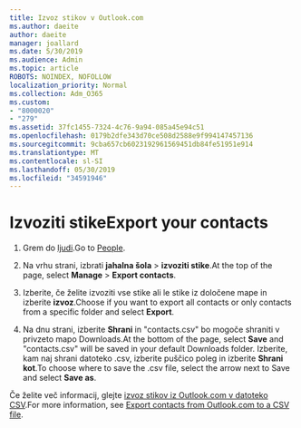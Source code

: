 ```yaml
---
title: Izvoz stikov v Outlook.com
ms.author: daeite
author: daeite
manager: joallard
ms.date: 5/30/2019
ms.audience: Admin
ms.topic: article
ROBOTS: NOINDEX, NOFOLLOW
localization_priority: Normal
ms.collection: Adm_O365
ms.custom:
- "8000020"
- "279"
ms.assetid: 37fc1455-7324-4c76-9a94-085a45e94c51
ms.openlocfilehash: 0179b2dfe343d70ce508d2588e9f994147457136
ms.sourcegitcommit: 9cba657cb6023192961569451db84fe51951e914
ms.translationtype: MT
ms.contentlocale: sl-SI
ms.lasthandoff: 05/30/2019
ms.locfileid: "34591946"
---
```

# <a name="export-your-contacts"></a><span data-ttu-id="77b11-102">Izvoziti stike</span><span class="sxs-lookup"><span data-stu-id="77b11-102">Export your contacts</span></span>

1. <span data-ttu-id="77b11-103">Grem do [ljudi](https://outlook.live.com/people/).</span><span class="sxs-lookup"><span data-stu-id="77b11-103">Go to [People](https://outlook.live.com/people/).</span></span>

2. <span data-ttu-id="77b11-104">Na vrhu strani, izbrati **jahalna šola** \> **izvoziti stike**.</span><span class="sxs-lookup"><span data-stu-id="77b11-104">At the top of the page, select **Manage** \> **Export contacts**.</span></span>

3. <span data-ttu-id="77b11-105">Izberite, če želite izvoziti vse stike ali le stike iz določene mape in izberite **izvoz**.</span><span class="sxs-lookup"><span data-stu-id="77b11-105">Choose if you want to export all contacts or only contacts from a specific folder and select **Export**.</span></span>

4. <span data-ttu-id="77b11-106">Na dnu strani, izberite **Shrani** in "contacts.csv" bo mogoče shraniti v privzeto mapo Downloads.</span><span class="sxs-lookup"><span data-stu-id="77b11-106">At the bottom of the page, select **Save** and "contacts.csv" will be saved in your default Downloads folder.</span></span> <span data-ttu-id="77b11-107">Izberite, kam naj shrani datoteko .csv, izberite puščico poleg in izberite **Shrani kot**.</span><span class="sxs-lookup"><span data-stu-id="77b11-107">To choose where to save the .csv file, select the arrow next to Save and select **Save as**.</span></span>

<span data-ttu-id="77b11-108">Če želite več informacij, glejte [izvoz stikov iz Outlook.com v datoteko CSV](https://go.microsoft.com/fwlink/p/?linkid=873137).</span><span class="sxs-lookup"><span data-stu-id="77b11-108">For more information, see [Export contacts from Outlook.com to a CSV file](https://go.microsoft.com/fwlink/p/?linkid=873137).</span></span>